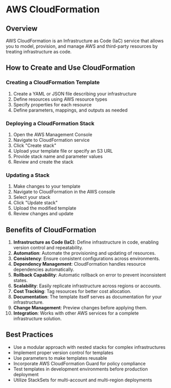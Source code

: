 # AWS CloudFormation

## Overview
AWS CloudFormation is an Infrastructure as Code (IaC) service that allows you to model, provision, and manage AWS and third-party resources by treating infrastructure as code.

## How to Create and Use CloudFormation

### Creating a CloudFormation Template
1. Create a YAML or JSON file describing your infrastructure
2. Define resources using AWS resource types
3. Specify properties for each resource
4. Define parameters, mappings, and outputs as needed

### Deploying a CloudFormation Stack
1. Open the AWS Management Console
2. Navigate to CloudFormation service
3. Click "Create stack"
4. Upload your template file or specify an S3 URL
5. Provide stack name and parameter values
6. Review and create the stack

### Updating a Stack
1. Make changes to your template
2. Navigate to CloudFormation in the AWS console
3. Select your stack
4. Click "Update stack"
5. Upload the modified template
6. Review changes and update

## Benefits of CloudFormation

1. **Infrastructure as Code (IaC)**: Define infrastructure in code, enabling version control and repeatability.
2. **Automation**: Automate the provisioning and updating of resources.
3. **Consistency**: Ensure consistent configurations across environments.
4. **Dependency Management**: CloudFormation handles resource dependencies automatically.
5. **Rollback Capability**: Automatic rollback on error to prevent inconsistent states.
6. **Scalability**: Easily replicate infrastructure across regions or accounts.
7. **Cost Tracking**: Tag resources for better cost allocation.
8. **Documentation**: The template itself serves as documentation for your infrastructure.
9. **Change Management**: Preview changes before applying them.
10. **Integration**: Works with other AWS services for a complete infrastructure solution.

## Best Practices

- Use a modular approach with nested stacks for complex infrastructures
- Implement proper version control for templates
- Use parameters to make templates reusable
- Incorporate AWS CloudFormation Guard for policy compliance
- Test templates in development environments before production deployment
- Utilize StackSets for multi-account and multi-region deployments